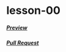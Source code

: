 # lesson-00

##### [Preview](https://sofiiaasieieva.github.io/hello-world-project/)

##### [Pull Request](https://github.com/SofiiaAsieieva/hello-world-project/pull/3)
